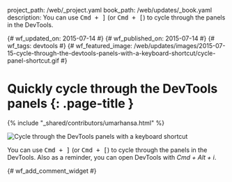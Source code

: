project_path: /web/_project.yaml
book_path: /web/updates/_book.yaml
description: You can use <kbd class='kbd'>Cmd + ]</kbd> (or <kbd class='kbd'>Cmd + [</kbd>) to cycle through the panels in the DevTools.

{# wf_updated_on: 2015-07-14 #}
{# wf_published_on: 2015-07-14 #}
{# wf_tags: devtools #}
{# wf_featured_image: /web/updates/images/2015-07-15-cycle-through-the-devtools-panels-with-a-keyboard-shortcut/cycle-panel-shortcut.gif #}

# Quickly cycle through the DevTools panels {: .page-title }

{% include "_shared/contributors/umarhansa.html" %}


<img src="/web/updates/images/2015-07-15-cycle-through-the-devtools-panels-with-a-keyboard-shortcut/cycle-panel-shortcut.gif" alt="Cycle through the DevTools panels with a keyboard shortcut">

You can use <kbd class="kbd">Cmd + ]</kbd> (or <kbd class="kbd">Cmd + [</kbd>) to cycle through the panels in the DevTools. Also as a reminder, you can open DevTools with <em>Cmd + Alt + i</em>.




		


{# wf_add_comment_widget #}
